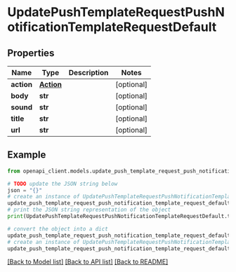 # UpdatePushTemplateRequestPushNotificationTemplateRequestDefault


## Properties

Name | Type | Description | Notes
------------ | ------------- | ------------- | -------------
**action** | [**Action**](Action.md) |  | [optional] 
**body** | **str** |  | [optional] 
**sound** | **str** |  | [optional] 
**title** | **str** |  | [optional] 
**url** | **str** |  | [optional] 

## Example

```python
from openapi_client.models.update_push_template_request_push_notification_template_request_default import UpdatePushTemplateRequestPushNotificationTemplateRequestDefault

# TODO update the JSON string below
json = "{}"
# create an instance of UpdatePushTemplateRequestPushNotificationTemplateRequestDefault from a JSON string
update_push_template_request_push_notification_template_request_default_instance = UpdatePushTemplateRequestPushNotificationTemplateRequestDefault.from_json(json)
# print the JSON string representation of the object
print(UpdatePushTemplateRequestPushNotificationTemplateRequestDefault.to_json())

# convert the object into a dict
update_push_template_request_push_notification_template_request_default_dict = update_push_template_request_push_notification_template_request_default_instance.to_dict()
# create an instance of UpdatePushTemplateRequestPushNotificationTemplateRequestDefault from a dict
update_push_template_request_push_notification_template_request_default_from_dict = UpdatePushTemplateRequestPushNotificationTemplateRequestDefault.from_dict(update_push_template_request_push_notification_template_request_default_dict)
```
[[Back to Model list]](../README.md#documentation-for-models) [[Back to API list]](../README.md#documentation-for-api-endpoints) [[Back to README]](../README.md)


